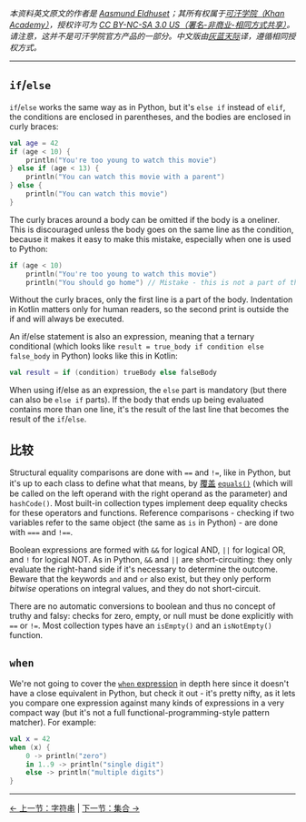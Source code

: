 *本资料英文原文的作者是 [Aasmund Eldhuset](https://eldhuset.net/)；其所有权属于[可汗学院（Khan Academy）](https://www.khanacademy.org/)，授权许可为 [CC BY-NC-SA 3.0 US（署名-非商业-相同方式共享）](https://creativecommons.org/licenses/by-nc-sa/3.0/us/)。请注意，这并不是可汗学院官方产品的一部分。中文版由[灰蓝天际](https://hltj.me/)译，遵循相同授权方式。*

---


## `if`/`else`

`if`/`else` works the same way as in Python, but it's `else if` instead of `elif`, the conditions are enclosed in parentheses, and the bodies are enclosed in curly braces:

```kotlin
val age = 42
if (age < 10) {
    println("You're too young to watch this movie")
} else if (age < 13) {
    println("You can watch this movie with a parent")
} else {
    println("You can watch this movie")
}
```

The curly braces around a body can be omitted if the body is a oneliner. This is discouraged unless the body goes on the same line as the condition, because it makes it easy to make this mistake, especially when one is used to Python:

```kotlin
if (age < 10)
    println("You're too young to watch this movie")
    println("You should go home") // Mistake - this is not a part of the if body!
```

Without the curly braces, only the first line is a part of the body. Indentation in Kotlin matters only for human readers, so the second print is outside the if and will always be executed.

An if/else statement is also an expression, meaning that a ternary conditional (which looks like `result = true_body if condition else false_body` in Python) looks like this in Kotlin:

```kotlin
val result = if (condition) trueBody else falseBody
```

When using if/else as an expression, the `else` part is mandatory (but there can also be `else if` parts). If the body that ends up being evaluated contains more than one line, it's the result of the last line that becomes the result of the `if`/`else`.


## 比较

Structural equality comparisons are done with `==` and `!=`, like in Python, but it's up to each class to define what that means, by [覆盖](inheritance.html#覆盖) [`equals()`](classes.html#继承的内置函数) (which will be called on the left operand with the right operand as the parameter) and `hashCode()`. Most built-in collection types implement deep equality checks for these operators and functions. Reference comparisons - checking if two variables refer to the same object (the same as `is` in Python) - are done with `===` and `!==`.

Boolean expressions are formed with `&&` for logical AND, `||` for logical OR, and `!` for logical NOT. As in Python, `&&` and `||` are short-circuiting: they only evaluate the right-hand side if it's necessary to determine the outcome. Beware that the keywords `and` and `or` also exist, but they only perform _bitwise_ operations on integral values, and they do not short-circuit.

There are no automatic conversions to boolean and thus no concept of truthy and falsy: checks for zero, empty, or null must be done explicitly with `==` or `!=`. Most collection types have an `isEmpty()` and an `isNotEmpty()` function.


## `when`

We're not going to cover the [`when` expression](https://kotlinlang.org/docs/reference/control-flow.html#when-expression) in depth here since it doesn't have a close equivalent in Python, but check it out - it's pretty nifty, as it lets you compare one expression against many kinds of expressions in a very compact way (but it's not a full functional-programming-style pattern matcher). For example:

```kotlin
val x = 42
when (x) {
    0 -> println("zero")
    in 1..9 -> println("single digit")
    else -> println("multiple digits")
}
```




---

[← 上一节：字符串](strings.html) | [下一节：集合 →](collections.html)
